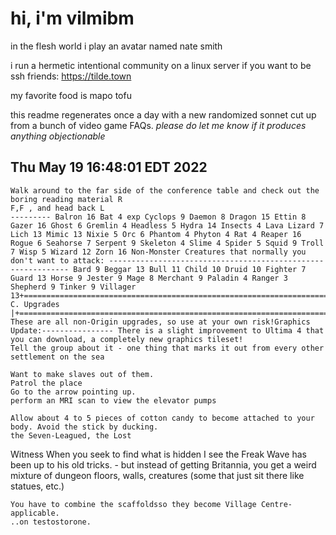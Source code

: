 # hi, i'm vilmibm

in the flesh world i play an avatar named nate smith

i run a hermetic intentional community on a linux server if you want to be ssh friends: https://tilde.town

my favorite food is mapo tofu

this readme regenerates once a day with a new randomized sonnet cut up from a bunch of video game FAQs.
_please do let me know if it produces anything objectionable_

## Thu May 19 16:48:01 EDT 2022

    Walk around to the far side of the conference table and check out the boring reading material R
    F,F , and head back L
    --------- Balron 16 Bat 4 exp Cyclops 9 Daemon 8 Dragon 15 Ettin 8 Gazer 16 Ghost 6 Gremlin 4 Headless 5 Hydra 14 Insects 4 Lava Lizard 7 Lich 13 Mimic 13 Nixie 5 Orc 6 Phantom 4 Phyton 4 Rat 4 Reaper 16 Rogue 6 Seahorse 7 Serpent 9 Skeleton 4 Slime 4 Spider 5 Squid 9 Troll 7 Wisp 5 Wizard 12 Zorn 16 Non-Monster Creatures that normally you don't want to attack: ------------------------------------------------------------- Bard 9 Beggar 13 Bull 11 Child 10 Druid 10 Fighter 7 Guard 13 Horse 9 Jester 9 Mage 8 Merchant 9 Paladin 4 Ranger 3 Shepherd 9 Tinker 9 Villager 13+=============================================================================+| C. Upgrades |+=============================================================================+Note: These are all non-Origin upgrades, so use at your own risk!Graphics Update:---------------- There is a slight improvement to Ultima 4 that you can download, a completely new graphics tileset!
    Tell the group about it - one thing that marks it out from every other settlement on the sea
    
    Want to make slaves out of them.
    Patrol the place
    Go to the arrow pointing up.
    perform an MRI scan to view the elevator pumps
    
    Allow about 4 to 5 pieces of cotton candy to become attached to your body. Avoid the stick by ducking.
    the Seven-Leagued, the Lost  Witness When you seek to find what is hidden
    I see the Freak Wave has been up to his old tricks.
    - but instead of getting Britannia, you get a weird mixture of  dungeon floors, walls, creatures (some that just sit there like statues,  etc.)
    
    You have to combine the scaffoldsso they become Village Centre-applicable.
    ..on testostorone.
